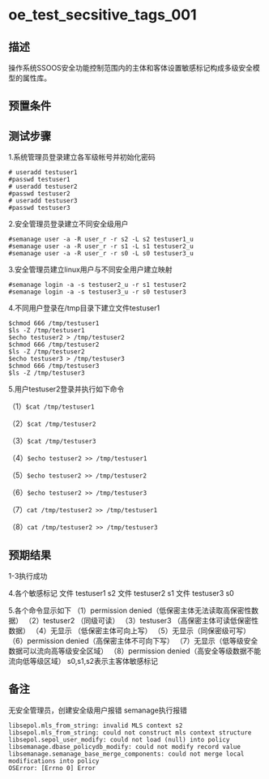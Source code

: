 # oe_test_secsitive_tags_001

## 描述

操作系统SSOOS安全功能控制范围内的主体和客体设置敏感标记构成多级安全模型的属性库。

## 预置条件

## 测试步骤

1.系统管理员登录建立各军级帐号并初始化密码

```$su -
# useradd testuser1
#passwd testuser1
# useradd testuser2
#passwd testuser2
# useradd testuser3
#passwd testuser3
```

2.安全管理员登录建立不同安全级用户

```$su -
#semanage user -a -R user_r -r s2 -L s2 testuser1_u
#semanage user -a -R user_r -r s1 -L s1 testuser2_u
#semanage user -a -R user_r -r s0 -L s0 testuser3_u
```

3.安全管理员建立linux用户与不同安全用户建立映射

```#semanage login -a -s testuser1_u -r s2 testuser1
#semanage login -a -s testuser2_u -r s1 testuser2
#semanage login -a -s testuser3_u -r s0 testuser3
```

4.不同用户登录在/tmp目录下建立文件testuser1

```$echo testuser1 > /tmp/testuser1
$chmod 666 /tmp/testuser1
$ls -Z /tmp/testuser1
$echo testuser2 > /tmp/testuser2
$chmod 666 /tmp/testuser2
$ls -Z /tmp/testuser2
$echo testuser3 > /tmp/testuser3
$chmod 666 /tmp/testuser3
$ls -Z /tmp/testuser3
```

5.用户testuser2登录并执行如下命令

（1）```$cat /tmp/testuser1```

（2）```$cat /tmp/testuser2```

（3）```$cat /tmp/testuser3```

（4）```$echo testuser2 >> /tmp/testuser1```

（5）```$echo testuser2 >> /tmp/testuser2```

（6）```$echo testuser2 >> /tmp/testuser3```

（7）```cat /tmp/testuser2 >> /tmp/testuser1```

（8）```cat /tmp/testuser2 >> /tmp/testuser3```

## 预期结果

1-3执行成功

4.各个敏感标记
文件 testuser1 s2
文件 testuser2 s1
文件 testuser3 s0

5.各个命令显示如下
（1）permission denied（低保密主体无法读取高保密性数据）
（2）testuser2 （同级可读）
（3）testuser3 （高保密主体可读低保密性数据）
（4）无显示 （低保密主体可向上写）
（5）无显示（同保密级可写）
（6）permission denied（高保密主体不可向下写）
（7）无显示（低等级安全数据可以流向高等级安全区域）
（8）permission denied（高安全等级数据不能流向低等级区域）
s0,s1,s2表示主客体敏感标记

## 备注

无安全管理员，创建安全级用户报错
semanage执行报错

```semanage
libsepol.mls_from_string: invalid MLS context s2
libsepol.mls_from_string: could not construct mls context structure
libsepol.sepol_user_modify: could not load (null) into policy
libsemanage.dbase_policydb_modify: could not modify record value
libsemanage.semanage_base_merge_components: could not merge local modifications into policy
OSError: [Errno 0] Error
```